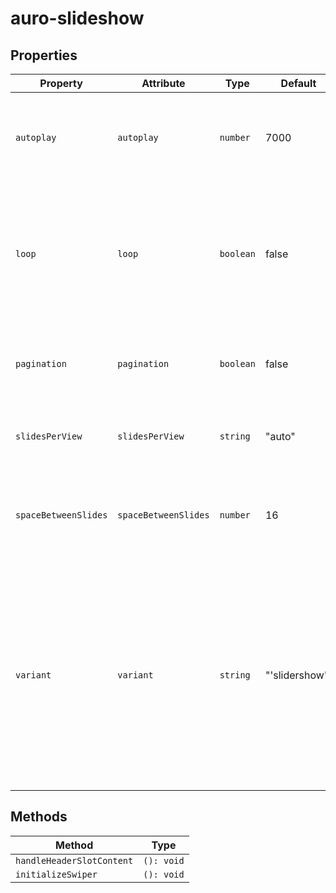 # auro-slideshow

## Properties

| Property             | Attribute            | Type      | Default        | Description                                      |
|----------------------|----------------------|-----------|----------------|--------------------------------------------------|
| `autoplay`           | `autoplay`           | `number`  | 7000           | The time in milliseconds between each slide change. Defaults to undefined. |
| `loop`               | `loop`               | `boolean` | false          | If true, the slideshow will loop back to the first slide after reaching the last slide. Defaults to false. |
| `pagination`         | `pagination`         | `boolean` | false          | If true, the slideshow will display pagination bullets for each slide. |
| `slidesPerView`      | `slidesPerView`      | `string`  | "auto"         | The number of slides per view. Defaults to 1.    |
| `spaceBetweenSlides` | `spaceBetweenSlides` | `number`  | 16             | The pixel distance between slides when multiple slides are in view. |
| `variant`            | `variant`            | `string`  | "'slidershow'" | 'slideshow': pagination indicators will be showing underneat with auto-play the progressbar<br />`slider`: prev/next button will show on hover and there will be no pagination indicator |

## Methods

| Method                    | Type       |
|---------------------------|------------|
| `handleHeaderSlotContent` | `(): void` |
| `initializeSwiper`        | `(): void` |
